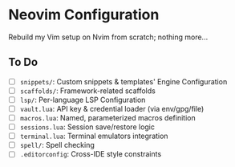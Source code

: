# Neovim Configuration
Rebuild my Vim setup on Nvim from scratch; nothing more...

## To Do
- [ ] `snippets/`: Custom snippets & templates' Engine Configuration
- [ ] `scaffolds/`: Framework-related scaffolds
- [ ] `lsp/`: Per-language LSP Configuration
- [ ] `vault.lua`: API key & credential loader (via env/gpg/file)
- [ ] `macros.lua`: Named, parameterized macros definition
- [ ] `sessions.lua`: Session save/restore logic
- [ ] `terminal.lua`: Terminal emulators integration
- [ ] `spell/`: Spell checking
- [ ] `.editorconfig`: Cross-IDE style constraints
